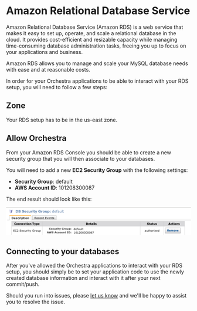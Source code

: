 # Amazon Relational Database Service

Amazon Relational Database Service (Amazon RDS) is a web service that makes it easy to set up, operate, and scale a relational database in the cloud. It provides cost-efficient and resizable capacity while managing time-consuming database administration tasks, freeing you up to focus on your applications and business.

Amazon RDS allows you to manage and scale your MySQL database needs with ease and at reasonable costs. 

In order for your Orchestra applications to be able to interact with your RDS setup, you will need to follow a few steps:

## <a name="zone"></a>Zone
Your RDS setup has to be in the us-east zone.

## <a name="allow-us"></a>Allow Orchestra 
From your Amazon RDS Console you should be able to create a new security group that you will then associate to your databases. 

You will need to add a new **EC2 Security Group** with the following settings:
  
  * **Security Group**: default 
  * **AWS Account ID**: 101208300087 

The end result should look like this:

![orchestra-addon-rds-security.png](/images/o-rds-1.png)


## <a name="connect-your-db"></a>Connecting to your databases
After you've allowed the Orchestra applications to interact with your RDS setup, you should simply be to set your application code to use the newly created database information and interact with it after your next commit/push. 

Should you run into issues, please <a href="https://support.orchestra.io/discussion/new?discussion[title]=Cannot+connect+to+RDS+Addon+Database&discussion[private]=1" target="_blank">let us know</a> and we'll be happy to assist you to resolve the issue.